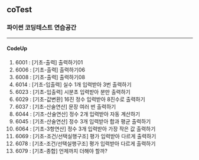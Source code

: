 ## coTest
### 파이썬 코딩테스트 연습공간
***
#### CodeUp
 1. 6001 : [기초-출력] 출력하기01
 2. 6006 : [기초-출력] 출력하기06
 3. 6008 : [기초-출력] 출력하기08
 4. 6014 : [기초-입출력] 실수 1개 입력받아 3번 출력하기
 5. 6023 : [기초-입출력] 시분초 입력받아 분만 출력하기
 6. 6029 : [기초-값변환] 16진 정수 입력받아 8진수로 출력하기
 7. 6037 : [기초-산술연산] 문장 여러 번 출력하기
 8. 6044 : [기초-산술연산] 정수 2개 입력받아 자동 계산하기
 9. 6045 : [기초-산술연산] 정수 3개 입력받아 합과 평균 출력하기
10. 6064 : [기초-3항연산] 정수 3개 입력받아 가장 작은 값 출력하기
11. 6069 : [기초-조건/선택실행구조] 평가 입력받아 다르게 출력하기
12. 6078 : [기초-조건/선택실행구조] 평가 입력받아 다르게 출력하기
13. 6079 : [기초-종합] 언제까지 더해야 할까?